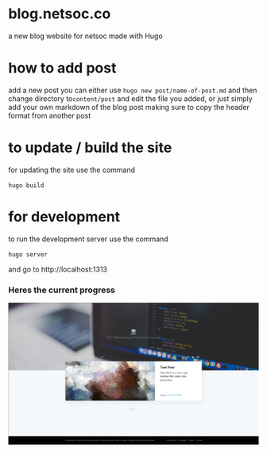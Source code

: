 # blog.netsoc.co

a new blog website for netsoc made with Hugo

# how to add post

add a new post you can either use `hugo new post/name-of-post.md` and then
change directory to`content/post` and edit the file you added, or just 
simply add your own markdown of the blog post making sure to copy the header
format from another post

# to update / build the site

for updating the site use the command
```
hugo build
```

# for development

to run the development server use the command

```
hugo server
```
and go to http://localhost:1313


### Heres the current progress

![image](static/img/Screenshot-netsoc_blog.png)
